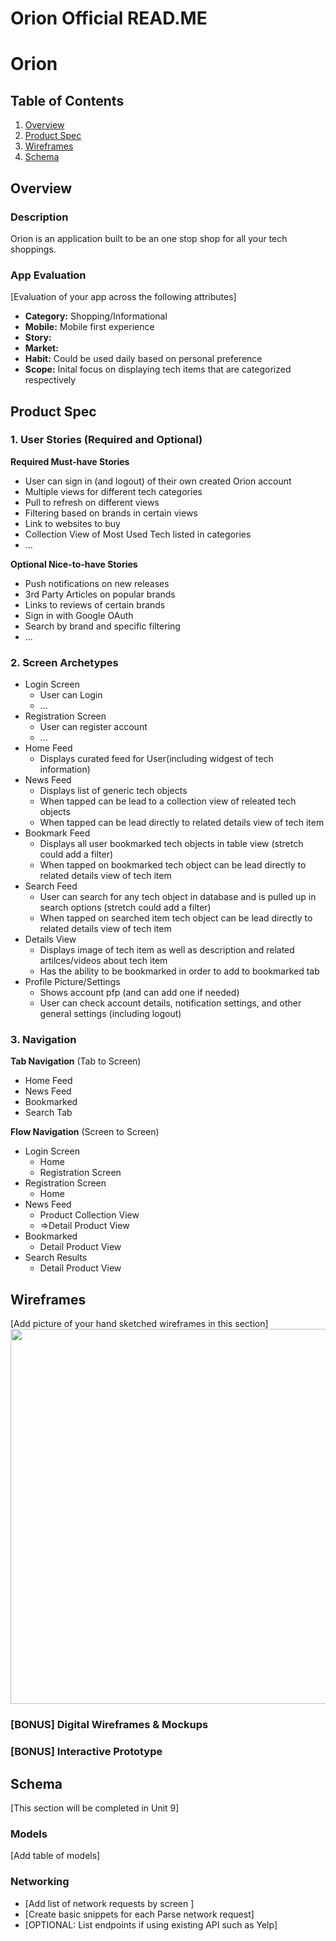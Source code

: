 Orion Official READ.ME
===

# Orion

## Table of Contents
1. [Overview](#Overview)
1. [Product Spec](#Product-Spec)
1. [Wireframes](#Wireframes)
2. [Schema](#Schema)

## Overview
### Description
Orion is an application built to be an one stop shop for all your tech shoppings.

### App Evaluation
[Evaluation of your app across the following attributes]
- **Category:** Shopping/Informational
- **Mobile:** Mobile first experience
- **Story:** 
- **Market:**
- **Habit:** Could be used daily based on personal preference
- **Scope:** Inital focus on displaying tech items that are categorized respectively

## Product Spec

### 1. User Stories (Required and Optional)

**Required Must-have Stories**

* User can sign in (and logout) of their own created Orion account
* Multiple views for different tech categories
* Pull to refresh on different views
* Filtering based on brands in certain views
* Link to websites to buy
* Collection View of Most Used Tech listed in categories
* ...

**Optional Nice-to-have Stories**

* Push notifications on new releases
* 3rd Party Articles on popular brands
* Links to reviews of certain brands
* Sign in with Google OAuth
* Search by brand and specific filtering
* ...

### 2. Screen Archetypes

* Login Screen
   * User can Login
   * ...
* Registration Screen
   * User can register account
   * ...
* Home Feed
    * Displays curated feed for User(including widgest of tech information)
* News Feed
    * Displays list of generic tech objects
    * When tapped can be lead to a collection view of releated tech objects
    * When tapped can be lead directly to related details view of tech item
* Bookmark Feed
    * Displays all user bookmarked tech objects in table view (stretch could add a filter)
    * When tapped on bookmarked tech object can be lead directly to related details view of tech item
* Search Feed
    * User can search for any tech object in database and is pulled up in search options (stretch could add a filter)
    * When tapped on searched item tech object can be lead directly to related details view of tech item
* Details View
    * Displays image of tech item as well as description and related artilces/videos about tech item
    * Has the ability to be bookmarked in order to add to bookmarked tab
* Profile Picture/Settings
    * Shows account pfp (and can add one if needed)
    * User can check account details, notification settings, and other general settings (including logout)

### 3. Navigation

**Tab Navigation** (Tab to Screen)

* Home Feed
* News Feed
* Bookmarked
* Search Tab

**Flow Navigation** (Screen to Screen)

* Login Screen
   * Home
   * Registration Screen
* Registration Screen
   * Home
* News Feed
   * Product Collection View
   * =>Detail Product View
* Bookmarked
    * Detail Product View
* Search Results
    * Detail Product View

## Wireframes
[Add picture of your hand sketched wireframes in this section]
<img src="https://github.com/myles-block/capstone-projectone-Orion/blob/main/Orion%20WireFrame.pdf" width=600>

### [BONUS] Digital Wireframes & Mockups

### [BONUS] Interactive Prototype

## Schema 
[This section will be completed in Unit 9]
### Models
[Add table of models]
### Networking
- [Add list of network requests by screen ]
- [Create basic snippets for each Parse network request]
- [OPTIONAL: List endpoints if using existing API such as Yelp]
